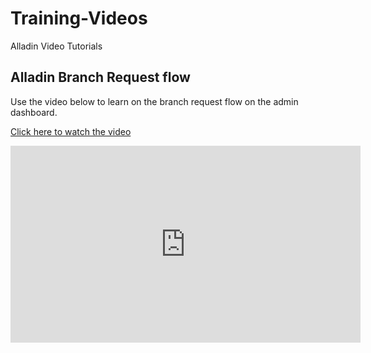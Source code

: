 # Training-Videos
Alladin Video Tutorials
## Alladin Branch Request flow

Use the video below to learn on the branch request flow on the admin dashboard.

[Click here to watch the video]([https://www.youtube.com/watch?v=Z1kCFECPqKo](https://www.youtube.com/embed/Z1kCFECPqKo))

<iframe width="560" height="315" src="https://www.youtube.com/embed/Z1kCFECPqKo" title="YouTube video player" frameborder="0" allow="accelerometer; autoplay; clipboard-write; encrypted-media; gyroscope; picture-in-picture; web-share" allowfullscreen></iframe>

